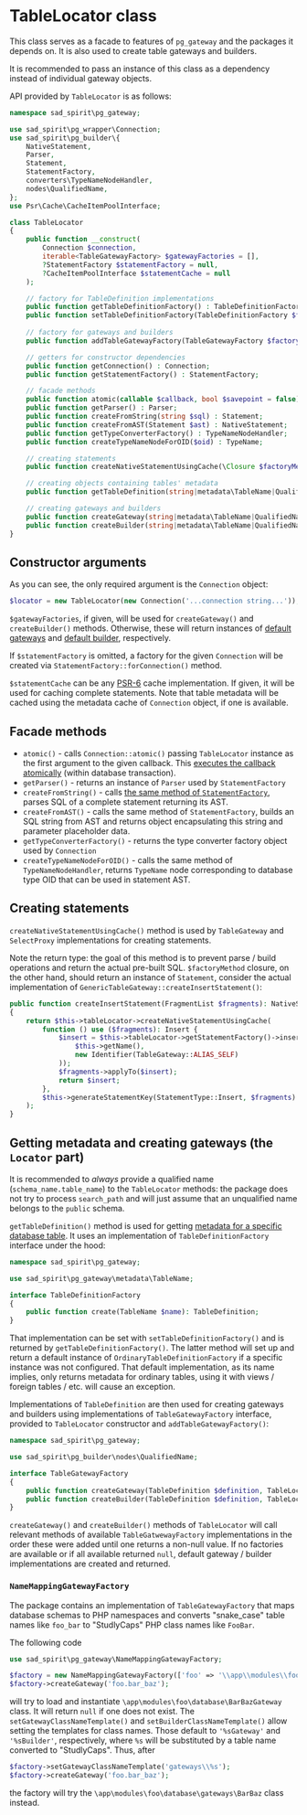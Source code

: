 # TableLocator class

This class serves as a facade to features of `pg_gateway` and the packages it depends on. It is also used
to create table gateways and builders.

It is recommended to pass an instance of this class as a dependency instead of individual gateway objects.

API provided by `TableLocator` is as follows:

```PHP
namespace sad_spirit\pg_gateway;

use sad_spirit\pg_wrapper\Connection;
use sad_spirit\pg_builder\{
    NativeStatement,
    Parser,
    Statement,
    StatementFactory,
    converters\TypeNameNodeHandler,
    nodes\QualifiedName,
};
use Psr\Cache\CacheItemPoolInterface;

class TableLocator
{
    public function __construct(
        Connection $connection,
        iterable<TableGatewayFactory> $gatewayFactories = [],
        ?StatementFactory $statementFactory = null,
        ?CacheItemPoolInterface $statementCache = null
    );

    // factory for TableDefinition implementations
    public function getTableDefinitionFactory() : TableDefinitionFactory;
    public function setTableDefinitionFactory(TableDefinitionFactory $factory) : $this;
    
    // factory for gateways and builders
    public function addTableGatewayFactory(TableGatewayFactory $factory) : $this;

    // getters for constructor dependencies
    public function getConnection() : Connection;
    public function getStatementFactory() : StatementFactory;

    // facade methods
    public function atomic(callable $callback, bool $savepoint = false) : mixed;
    public function getParser() : Parser;
    public function createFromString(string $sql) : Statement;
    public function createFromAST(Statement $ast) : NativeStatement;
    public function getTypeConverterFactory() : TypeNameNodeHandler;
    public function createTypeNameNodeForOID($oid) : TypeName;

    // creating statements
    public function createNativeStatementUsingCache(\Closure $factoryMethod, ?string $cacheKey) : NativeStatement;

    // creating objects containing tables' metadata
    public function getTableDefinition(string|metadata\TableName|QualifiedName $name) : TableDefinition;

    // creating gateways and builders
    public function createGateway(string|metadata\TableName|QualifiedName $name) : TableGateway;
    public function createBuilder(string|metadata\TableName|QualifiedName $name) : builders\FragmentListBuilder;
}
```

## Constructor arguments

As you can see, the only required argument is the `Connection` object:
```PHP
$locator = new TableLocator(new Connection('...connection string...'));
```

`$gatewayFactories`, if given, will be used for `createGateway()` and `createBuilder()` methods. Otherwise,
these will return instances of [default gateways](./gateways.md) and [default builder](./builders-methods.md),
respectively.

If `$statementFactory` is omitted, a factory for the given `Connection` will be created
via `StatementFactory::forConnection()` method.

`$statementCache` can be any [PSR-6](https://www.php-fig.org/psr/psr-6/) cache implementation. If given,
it will be used for caching complete statements. Note that table metadata will be cached using
the metadata cache of `Connection` object, if one is available.

## Facade methods

 * `atomic()` - calls `Connection::atomic()` passing
   `TableLocator` instance as the first argument to the given callback. This
   [executes the callback atomically](https://github.com/sad-spirit/pg-wrapper/wiki/transactions)
   (within database transaction).
 * `getParser()` - returns an instance of `Parser` used by `StatementFactory`
 * `createFromString()` - calls
   [the same method of `StatementFactory`](https://github.com/sad-spirit/pg-builder/wiki/StatementFactory),
   parses SQL of a complete statement returning its AST.
 * `createFromAST()` - calls the same method of `StatementFactory`, builds an SQL string
   from AST and returns object encapsulating this string and parameter placeholder data.
 * `getTypeConverterFactory()` - returns the type converter factory object used by `Connection`
 * `createTypeNameNodeForOID()` - calls the same method of `TypeNameNodeHandler`, returns `TypeName` node
   corresponding to database type OID that can be used in statement AST.

## Creating statements

`createNativeStatementUsingCache()` method is used by `TableGateway` and `SelectProxy` implementations
for creating statements.

Note the return type: the goal of this method is to prevent parse / build operations and return the actual pre-built SQL.
`$factoryMethod` closure, on the other hand, should return an instance of `Statement`, consider the actual 
implementation of `GenericTableGateway::createInsertStatement()`:
```PHP
public function createInsertStatement(FragmentList $fragments): NativeStatement
{
    return $this->tableLocator->createNativeStatementUsingCache(
        function () use ($fragments): Insert {
            $insert = $this->tableLocator->getStatementFactory()->insert(new InsertTarget(
                $this->getName(),
                new Identifier(TableGateway::ALIAS_SELF)
            ));
            $fragments->applyTo($insert);
            return $insert;
        },
        $this->generateStatementKey(StatementType::Insert, $fragments)
    );
}
```

## Getting metadata and creating gateways (the `Locator` part)

It is recommended to *always* provide a qualified name (`schema_name.table_name`) to the `TableLocator` methods: 
the package does not try to process `search_path` and will just assume that an unqualified name belongs
to the `public` schema.

`getTableDefinition()` method is used for getting [metadata for a specific database table](./metadata.md).
It uses an implementation of `TableDefinitionFactory` interface under the hood:
```PHP
namespace sad_spirit\pg_gateway;

use sad_spirit\pg_gateway\metadata\TableName;

interface TableDefinitionFactory
{
    public function create(TableName $name): TableDefinition;
}
```

That implementation can be set with `setTableDefinitionFactory()` and is returned by `getTableDefinitionFactory()`.
The latter method will set up and return a default instance of `OrdinaryTableDefinitionFactory` if a specific instance
was not configured. That default implementation, as its name implies, only returns metadata for ordinary tables,
using it with views / foreign tables / etc. will cause an exception.

Implementations of `TableDefinition` are then used for creating gateways and builders using implementations
of `TableGatewayFactory` interface, provided to `TableLocator` constructor and `addTableGatewayFactory()`:
```PHP
namespace sad_spirit\pg_gateway;

use sad_spirit\pg_builder\nodes\QualifiedName;

interface TableGatewayFactory
{
    public function createGateway(TableDefinition $definition, TableLocator $tableLocator): ?TableGateway;
    public function createBuilder(TableDefinition $definition, TableLocator $tableLocator): ?builders\FragmentListBuilder;
}
```

`createGateway()` and `createBuilder()` methods of `TableLocator` will call relevant methods of available
`TableGatwewayFactory` implementations in the order these were added until one returns a non-null value.
If no factories are available or if all available returned `null`, default gateway / builder implementations
are created and returned.

### `NameMappingGatewayFactory`

The package contains an implementation of `TableGatewayFactory` that maps database schemas to PHP namespaces
and converts "snake_case" table names like `foo_bar` to "StudlyCaps" PHP class names like `FooBar`.

The following code
```PHP
use sad_spirit\pg_gateway\NameMappingGatewayFactory;

$factory = new NameMappingGatewayFactory(['foo' => '\\app\\modules\\foo\\database']);
$factory->createGateway('foo.bar_baz');
```
will try to load and instantiate `\app\modules\foo\database\BarBazGateway` class. It will return
`null` if one does not exist. The `setGatewayClassNameTemplate()` and `setBuilderClassNameTemplate()` allow setting
the templates for class names. Those default to `'%sGateway'` and `'%sBuilder'`, respectively, where `%s` will be
substituted by a table name converted to "StudlyCaps". Thus, after
```PHP
$factory->setGatewayClassNameTemplate('gateways\\%s');
$factory->createGateway('foo.bar_baz');
```
the factory will try the `\app\modules\foo\database\gateways\BarBaz` class instead.

